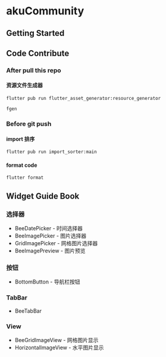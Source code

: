 # akuCommunity

## Getting Started

## Code Contribute

### After pull this repo

#### 资源文件生成器

```shell
flutter pub run flutter_asset_generator:resource_generator
```

```shell
fgen
```

### Before git push

#### import 排序

```shell
flutter pub run import_sorter:main
```

#### format code

```shell
flutter format
```

## Widget Guide Book

### 选择器

* BeeDatePicker - 时间选择器
* BeeImagePicker - 图片选择器
* GridImagePicker - 网格图片选择器
* BeeImagePreview - 图片预览

### 按钮

* BottomButton - 导航栏按钮

### TabBar

* BeeTabBar

### View

* BeeGridImageView - 网格图片显示
* HorizontalImageView - 水平图片显示
